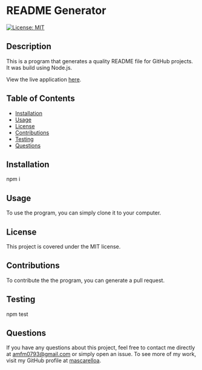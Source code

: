 
  # README Generator

[![License: MIT](https://img.shields.io/badge/License-MIT-yellow.svg)](https://opensource.org/licenses/MIT)

  ## Description 
  This is a program that generates a quality README file for GitHub projects. It was build using Node.js. 

  View the live application [here](https://github.com/mascarelloa/readme-generator).

  ## Table of Contents
  * [Installation](#Installation)
  * [Usage](#Usage)
  * [License](#License)
  * [Contributions](#Contributions)
  * [Testing](#Testing)
  * [Questions](#Questions)

  ## Installation
  npm i

  ## Usage
  To use the program, you can simply clone it to your computer.

  ## License
  This project is covered under the MIT license. 

  ## Contributions
  To contribute the the program, you can generate a pull request.

  ## Testing
  npm test

  ## Questions
  If you have any questions about this project, feel free to contact me directly at amfm0793@gmail.com or simply open an issue. To see more of my work, visit my GitHub profile at [mascarelloa](https://github.com/mascarelloa/).
